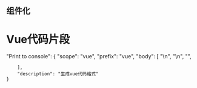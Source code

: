 ## 组件化




# Vue代码片段

"Print to console": {
		"scope": "vue",
		"prefix": "vue",
		"body": [
		"<template>",
 		"  <div>\n",
  		"  </div>",
		"</template>\n",
		"<script>",
		"  export default {\n",
        "  }",
        "</script>\n",
        "<style scoped>\n",
        "</style>",

		],
		"description": "生成vue代码格式"
	}